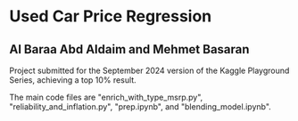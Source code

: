 # Used Car Price Regression
## Al Baraa Abd Aldaim and Mehmet Basaran
Project submitted for the September 2024 version of the Kaggle Playground Series, achieving a top 10% result. 

The main code files are "enrich_with_type_msrp.py", "reliability_and_inflation.py", "prep.ipynb", and "blending_model.ipynb". 

